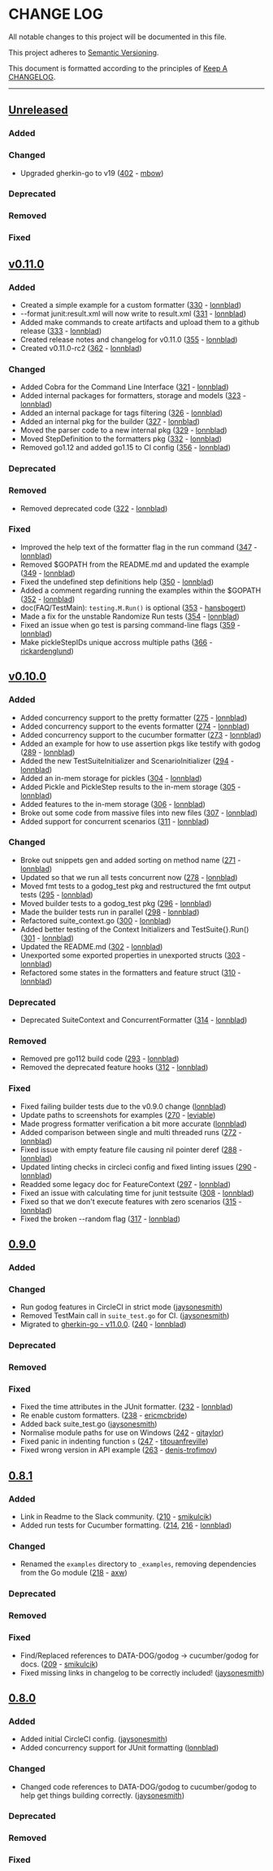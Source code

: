 # CHANGE LOG

All notable changes to this project will be documented in this file.

This project adheres to [Semantic Versioning](http://semver.org).

This document is formatted according to the principles of [Keep A CHANGELOG](http://keepachangelog.com).

---

## [Unreleased]

### Added

### Changed

* Upgraded gherkin-go to v19 ([402](https://github.com/cucumber/godog/pull/402) - [mbow])

### Deprecated

### Removed

### Fixed

## [v0.11.0]

### Added

- Created a simple example for a custom formatter ([330](https://github.com/cucumber/godog/pull/330) - [lonnblad])
- --format junit:result.xml will now write to result.xml ([331](https://github.com/cucumber/godog/pull/331) - [lonnblad])
- Added make commands to create artifacts and upload them to a github release ([333](https://github.com/cucumber/godog/pull/333) - [lonnblad])
- Created release notes and changelog for v0.11.0 ([355](https://github.com/cucumber/godog/pull/355) - [lonnblad])
- Created v0.11.0-rc2 ([362](https://github.com/cucumber/godog/pull/362) - [lonnblad])

### Changed

- Added Cobra for the Command Line Interface ([321](https://github.com/cucumber/godog/pull/321) - [lonnblad])
- Added internal packages for formatters, storage and models ([323](https://github.com/cucumber/godog/pull/323) - [lonnblad])
- Added an internal package for tags filtering ([326](https://github.com/cucumber/godog/pull/326) - [lonnblad])
- Added an internal pkg for the builder ([327](https://github.com/cucumber/godog/pull/327) - [lonnblad])
- Moved the parser code to a new internal pkg ([329](https://github.com/cucumber/godog/pull/329) - [lonnblad])
- Moved StepDefinition to the formatters pkg ([332](https://github.com/cucumber/godog/pull/332) - [lonnblad])
- Removed go1.12 and added go1.15 to CI config ([356](https://github.com/cucumber/godog/pull/356) - [lonnblad])

### Deprecated

### Removed

- Removed deprecated code ([322](https://github.com/cucumber/godog/pull/322) - [lonnblad])

### Fixed

- Improved the help text of the formatter flag in the run command ([347](https://github.com/cucumber/godog/pull/347) - [lonnblad])
- Removed $GOPATH from the README.md and updated the example ([349](https://github.com/cucumber/godog/pull/349) - [lonnblad])
- Fixed the undefined step definitions help ([350](https://github.com/cucumber/godog/pull/350) - [lonnblad])
- Added a comment regarding running the examples within the $GOPATH ([352](https://github.com/cucumber/godog/pull/352) - [lonnblad])
- doc(FAQ/TestMain): `testing.M.Run()` is optional ([353](https://github.com/cucumber/godog/pull/353) - [hansbogert])
- Made a fix for the unstable Randomize Run tests ([354](https://github.com/cucumber/godog/pull/354) - [lonnblad])
- Fixed an issue when go test is parsing command-line flags ([359](https://github.com/cucumber/godog/pull/359) - [lonnblad])
- Make pickleStepIDs unique accross multiple paths ([366](https://github.com/cucumber/godog/pull/366) - [rickardenglund])


## [v0.10.0]

### Added

- Added concurrency support to the pretty formatter ([275](https://github.com/cucumber/godog/pull/275) - [lonnblad])
- Added concurrency support to the events formatter ([274](https://github.com/cucumber/godog/pull/274) - [lonnblad])
- Added concurrency support to the cucumber formatter ([273](https://github.com/cucumber/godog/pull/273) - [lonnblad])
- Added an example for how to use assertion pkgs like testify with godog ([289](https://github.com/cucumber/godog/pull/289) - [lonnblad])
- Added the new TestSuiteInitializer and ScenarioInitializer ([294](https://github.com/cucumber/godog/pull/294) - [lonnblad])
- Added an in-mem storage for pickles ([304](https://github.com/cucumber/godog/pull/304) - [lonnblad])
- Added Pickle and PickleStep results to the in-mem storage ([305](https://github.com/cucumber/godog/pull/305) - [lonnblad])
- Added features to the in-mem storage ([306](https://github.com/cucumber/godog/pull/306) - [lonnblad])
- Broke out some code from massive files into new files ([307](https://github.com/cucumber/godog/pull/307) - [lonnblad])
- Added support for concurrent scenarios ([311](https://github.com/cucumber/godog/pull/311) - [lonnblad])

### Changed

- Broke out snippets gen and added sorting on method name ([271](https://github.com/cucumber/godog/pull/271) - [lonnblad])
- Updated so that we run all tests concurrent now ([278](https://github.com/cucumber/godog/pull/278) - [lonnblad])
- Moved fmt tests to a godog_test pkg and restructured the fmt output tests ([295](https://github.com/cucumber/godog/pull/295) - [lonnblad])
- Moved builder tests to a godog_test pkg ([296](https://github.com/cucumber/godog/pull/296) - [lonnblad])
- Made the builder tests run in parallel ([298](https://github.com/cucumber/godog/pull/298) - [lonnblad])
- Refactored suite_context.go ([300](https://github.com/cucumber/godog/pull/300) - [lonnblad])
- Added better testing of the Context Initializers and TestSuite{}.Run() ([301](https://github.com/cucumber/godog/pull/301) - [lonnblad])
- Updated the README.md ([302](https://github.com/cucumber/godog/pull/302) - [lonnblad])
- Unexported some exported properties in unexported structs ([303](https://github.com/cucumber/godog/pull/303) - [lonnblad])
- Refactored some states in the formatters and feature struct ([310](https://github.com/cucumber/godog/pull/310) - [lonnblad])

### Deprecated

- Deprecated SuiteContext and ConcurrentFormatter ([314](https://github.com/cucumber/godog/pull/314) - [lonnblad])

### Removed

- Removed pre go112 build code ([293](https://github.com/cucumber/godog/pull/293) - [lonnblad])
- Removed the deprecated feature hooks ([312](https://github.com/cucumber/godog/pull/312) - [lonnblad])

### Fixed

- Fixed failing builder tests due to the v0.9.0 change ([lonnblad])
- Update paths to screenshots for examples ([270](https://github.com/cucumber/godog/pull/270) - [leviable])
- Made progress formatter verification a bit more accurate ([lonnblad])
- Added comparison between single and multi threaded runs ([272](https://github.com/cucumber/godog/pull/272) - [lonnblad])
- Fixed issue with empty feature file causing nil pointer deref ([288](https://github.com/cucumber/godog/pull/288) - [lonnblad])
- Updated linting checks in circleci config and fixed linting issues ([290](https://github.com/cucumber/godog/pull/290) - [lonnblad])
- Readded some legacy doc for FeatureContext ([297](https://github.com/cucumber/godog/pull/297) - [lonnblad])
- Fixed an issue with calculating time for junit testsuite ([308](https://github.com/cucumber/godog/pull/308) - [lonnblad])
- Fixed so that we don't execute features with zero scenarios ([315](https://github.com/cucumber/godog/pull/315) - [lonnblad])
- Fixed the broken --random flag ([317](https://github.com/cucumber/godog/pull/317) - [lonnblad])

## [0.9.0]

### Added

### Changed

- Run godog features in CircleCI in strict mode ([jaysonesmith])
- Removed TestMain call in `suite_test.go` for CI. ([jaysonesmith])
- Migrated to [gherkin-go - v11.0.0](https://github.com/cucumber/gherkin-go/releases/tag/v11.0.0). ([240](https://github.com/cucumber/godog/pull/240) - [lonnblad])

### Deprecated

### Removed

### Fixed

- Fixed the time attributes in the JUnit formatter. ([232](https://github.com/cucumber/godog/pull/232) - [lonnblad])
- Re enable custom formatters. ([238](https://github.com/cucumber/godog/pull/238) - [ericmcbride])
- Added back suite_test.go ([jaysonesmith])
- Normalise module paths for use on Windows ([242](https://github.com/cucumber/godog/pull/242) - [gjtaylor])
- Fixed panic in indenting function `s` ([247](https://github.com/cucumber/godog/pull/247) - [titouanfreville])
- Fixed wrong version in API example ([263](https://github.com/cucumber/godog/pull/263) - [denis-trofimov])

## [0.8.1]

### Added

- Link in Readme to the Slack community. ([210](https://github.com/cucumber/godog/pull/210) - [smikulcik])
- Added run tests for Cucumber formatting. ([214](https://github.com/cucumber/godog/pull/214), [216](https://github.com/cucumber/godog/pull/216) - [lonnblad])

### Changed

- Renamed the `examples` directory to `_examples`, removing dependencies from the Go module ([218](https://github.com/cucumber/godog/pull/218) - [axw])

### Deprecated

### Removed

### Fixed

- Find/Replaced references to DATA-DOG/godog -> cucumber/godog for docs. ([209](https://github.com/cucumber/godog/pull/209) - [smikulcik])
- Fixed missing links in changelog to be correctly included! ([jaysonesmith])

## [0.8.0]

### Added

- Added initial CircleCI config. ([jaysonesmith])
- Added concurrency support for JUnit formatting ([lonnblad])

### Changed

- Changed code references to DATA-DOG/godog to cucumber/godog to help get things building correctly. ([jaysonesmith])

### Deprecated

### Removed

### Fixed

<!-- Releases -->

[unreleased]: https://github.com/cucumber/godog/compare/v0.11.0...master
[v0.11.0]: https://github.com/cucumber/godog/compare/v0.10.0...v0.11.0
[v0.10.0]: https://github.com/cucumber/godog/compare/v0.9.0...v0.10.0
[0.9.0]: https://github.com/cucumber/godog/compare/v0.8.1...v0.9.0
[0.8.1]: https://github.com/cucumber/godog/compare/v0.8.0...v0.8.1
[0.8.0]: https://github.com/cucumber/godog/compare/v0.7.13...v0.8.0

<!-- Contributors -->

[axw]: https://github.com/axw
[jaysonesmith]: https://github.com/jaysonesmith
[lonnblad]: https://github.com/lonnblad
[smikulcik]: https://github.com/smikulcik
[ericmcbride]: https://github.com/ericmcbride
[gjtaylor]: https://github.com/gjtaylor
[titouanfreville]: https://github.com/titouanfreville
[denis-trofimov]: https://github.com/denis-trofimov
[leviable]: https://github.com/leviable
[hansbogert]: https://github.com/hansbogert
[rickardenglund]: https://github.com/rickardenglund
[mbow]: https://github.com/mbow
